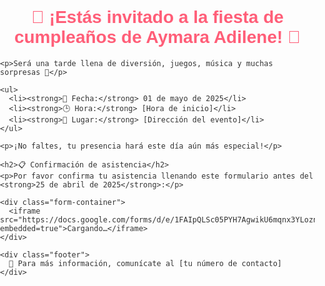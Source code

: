 <!DOCTYPE html>
<html lang="es">
<head>
  <meta charset="UTF-8">
  <title>Invitación de Cumpleaños - Aymara Adilene</title>
  <style>
    body {
      margin: 0;
      padding: 0;
      font-family: Arial, sans-serif;
      background: url('minios.jpg') no-repeat center center fixed;
      background-size: cover;
      color: #333;
    }

    .content {
      background: url('minionblanco.jpg') no-repeat center center;
      background-size: cover;
      max-width: 800px;
      margin: 30px auto;
      padding: 30px;
      border-radius: 15px;
      border: 2px solid #ff8fab;
      background-color: rgba(255, 255, 255, 0.85);
    }

    h1, h2 {
      color: #ff5e78;
      text-align: center;
    }

    ul {
      list-style: none;
      padding: 0;
    }

    li {
      margin-bottom: 10px;
    }

    .form-container {
      position: relative;
      width: 100%;
      height: 650px;
      margin-top: 30px;
    }

    .form-container iframe {
      position: absolute;
      top: 0;
      left: 0;
      width: 100%;
      height: 100%;
      border: none;
    }

    .footer {
      text-align: center;
      margin-top: 30px;
      font-style: italic;
    }
  </style>
</head>
<body>

  <div class="content">
    <h1>🎉 ¡Estás invitado a la fiesta de cumpleaños de Aymara Adilene! 🎉</h1>

    <p>Será una tarde llena de diversión, juegos, música y muchas sorpresas 🎁</p>

    <ul>
      <li><strong>📅 Fecha:</strong> 01 de mayo de 2025</li>
      <li><strong>🕒 Hora:</strong> [Hora de inicio]</li>
      <li><strong>📍 Lugar:</strong> [Dirección del evento]</li>
    </ul>

    <p>¡No faltes, tu presencia hará este día aún más especial!</p>

    <h2>📋 Confirmación de asistencia</h2>
    <p>Por favor confirma tu asistencia llenando este formulario antes del <strong>25 de abril de 2025</strong>:</p>

    <div class="form-container"> 
      <iframe src="https://docs.google.com/forms/d/e/1FAIpQLSc05PYH7AgwikU6mqnx3YLoznTJrKhFt9IqRWHWtlhqaP2riA/viewform?embedded=true">Cargando…</iframe>
    </div>

    <div class="footer">
      📱 Para más información, comunícate al [tu número de contacto]
    </div>
  </div>

</body>
</html>
